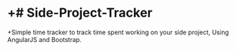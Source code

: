 +# Side-Project-Tracker
====================

+Simple time tracker to track time spent working on your side project, Using AngularJS and Bootstrap.

